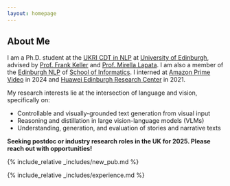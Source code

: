 ```yaml
---
layout: homepage
---
```


## About Me

I am a Ph.D. student at the [UKRI CDT in NLP](https://nlp-cdt.ac.uk/) at [University of Edinburgh](https://www.ed.ac.uk/), advised by [Prof. Frank Keller](http://homepages.inf.ed.ac.uk/keller/) and [Prof. Mirella Lapata](https://homepages.inf.ed.ac.uk/mlap/). I am also a member of the [Edinburgh NLP](http://edinburghnlp.inf.ed.ac.uk/) of [School of Informatics](http://www.inf.ed.ac.uk/).
I interned at [Amazon Prime Video](https://www.amazon.science/tag/amazon-prime-video) in 2024 and [Huawei Edinburgh Research Center](https://blogs.ed.ac.uk/he-lab/) in 2021.

My research interests lie at the intersection of language and vision, specifically on:
- Controllable and visually-grounded text generation from visual input
- Reasoning and distillation in large vision-language models (VLMs)
- Understanding, generation, and evaluation of stories and narrative texts

**Seeking postdoc or industry research roles in the UK for 2025. Please reach out with opportunities!**

<!-- {% include_relative _includes/news.md %} -->

{% include_relative _includes/new_pub.md %}

{% include_relative _includes/experience.md %}